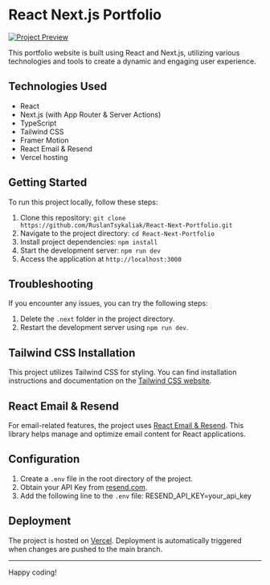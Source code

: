 # React Next.js Portfolio

[![Project Preview](https://i.ibb.co/Y7yG5zw/Screenshot-2023-08-30-at-11-16-31-2.png)](https://ibb.co/SXdpkhG)

This portfolio website is built using React and Next.js, utilizing various technologies and tools to create a dynamic and engaging user experience.

## Technologies Used

- React
- Next.js (with App Router & Server Actions)
- TypeScript
- Tailwind CSS
- Framer Motion
- React Email & Resend
- Vercel hosting

## Getting Started

To run this project locally, follow these steps:

1. Clone this repository: `git clone https://github.com/RuslanTsykaliak/React-Next-Portfolio.git`
2. Navigate to the project directory: `cd React-Next-Portfolio`
3. Install project dependencies: `npm install`
4. Start the development server: `npm run dev`
5. Access the application at `http://localhost:3000`

## Troubleshooting

If you encounter any issues, you can try the following steps:

1. Delete the `.next` folder in the project directory.
2. Restart the development server using `npm run dev`.

## Tailwind CSS Installation

This project utilizes Tailwind CSS for styling. You can find installation instructions and documentation on the [Tailwind CSS website](https://tailwindcss.com/docs/installation).

## React Email & Resend

For email-related features, the project uses [React Email & Resend](https://resend.com/). This library helps manage and optimize email content for React applications.

## Configuration

1. Create a `.env` file in the root directory of the project.
2. Obtain your API Key from [resend.com](https://resend.com/).
3. Add the following line to the `.env` file: RESEND_API_KEY=your_api_key

## Deployment

The project is hosted on [Vercel](https://vercel.com/). Deployment is automatically triggered when changes are pushed to the main branch.

---

Happy coding!
